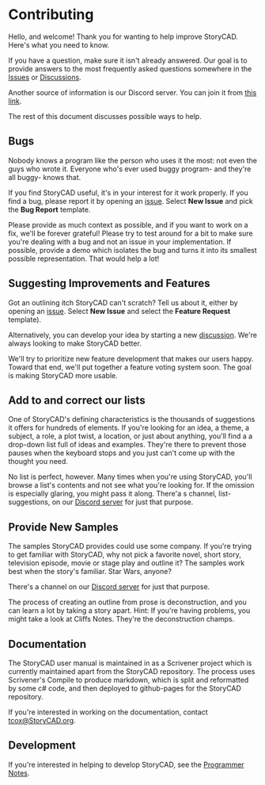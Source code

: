 # Contributing

Hello, and welcome! Thank you for wanting to help improve StoryCAD. Here's what you need to know.

If you have a question, make sure it isn't already answered. Our goal is to provide answers to the most frequently asked questions somewhere in the [Issues][1] or
[Discussions][3].

Another source of information is our Discord server. You can join it from [this link][4].

The rest of this document discusses possible ways to help.

## Bugs

Nobody knows a program like the person who uses it the most: not even the guys who wrote it. 
Everyone who's ever used buggy program- and they're all buggy- knows that.

If you find StoryCAD useful, it's in your interest for it work properly. If you find
a bug, please report it by opening an [issue][1]. Select **New Issue** and pick the
**Bug Report** template.

Please provide as much context as possible, and if you want to work on a fix, we'll be forever grateful! 
Please try to test around for a bit to make sure you're dealing with a bug and not an issue in your implementation.
If possible, provide a demo which isolates the bug and turns it into its smallest possible representation. That would help a lot!

## Suggesting Improvements and Features

Got an outlining itch StoryCAD can't scratch? Tell us about it, either by
opening an [issue][1]. Select **New Issue** and select the **Feature Request**
template). 

Alternatively, you can develop your idea by starting a new [discussion][2]. We're always looking to make
StoryCAD better.

We'll try to prioritize new feature development that makes our users happy.
Toward that end, we'll put together a feature voting system soon. 
The goal is making StoryCAD more usable.

## Add to and correct our lists

One of StoryCAD's defining characteristics is the thousands of suggestions it offers
for hundreds of elements. If you're looking for an idea, a theme, a subject, a role, a plot 
twist, a location, or just about anything, you'll find a a drop-down list full of ideas and
examples. They're there to prevent those pauses when the keyboard stops and you just can't
come up with the thought you need.

No list is perfect, however. Many times when you're using StoryCAD, you'll browse a list's
contents and not see what you're looking for. If the omission is especially glaring, you 
might pass it along. There'a s channel, list-suggestions, on our [Discord server][4] for just that 
purpose. 

## Provide New Samples

The samples StoryCAD provides could use some company. If you're trying to get familiar
with StoryCAD, why not pick a favorite novel, short story, television episode, movie 
or stage play and outline it? The samples work best when the story's familiar. Star Wars,
anyone? 

There's a channel on our  [Discord server][4] for just that purpose. 

The process of creating an outline from prose is deconstruction, and you can learn a lot
by taking a story apart. Hint: If you're having problems, you might take a look at Cliffs Notes.
They're the deconstruction champs.

## Documentation

The StoryCAD user manual is maintained in as a Scrivener project which is currently
maintained apart from the StoryCAD repository. The process uses
Scrivener's Compile to produce markdown, which is split and reformatted by some c# code,
and then deployed to github-pages for the StoryCAD repository.

If you're interested in working on the documentation, contact tcox@StoryCAD.org.


## Development

If you're interested in helping to develop StoryCAD, see the [Programmer Notes][5].

[1]:https://github.com/StoryCAD-org/StoryCAD-2/issues
[2]:https://github.com/StoryCAD-org/StoryCAD-2/blob/master/DEVNOTES.md
[3]:https://github.com/StoryCAD-org/StoryCAD-2/discussions  
[4]:https://discord.gg/9tu43zQS
[5]:https://github.com/StoryCAD-org/StoryCAD-2/blob/master/DEVNOTES.md